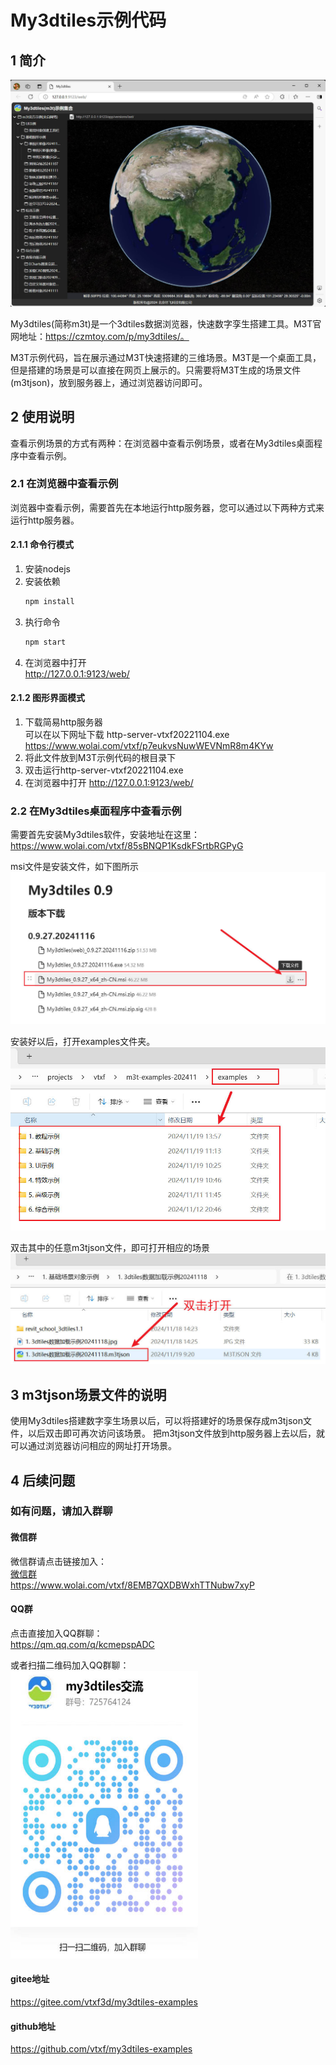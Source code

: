 # My3dtiles示例代码

## 1 简介

![m3t预览](./md/images/preview.jpg)

My3dtiles(简称m3t)是一个3dtiles数据浏览器，快速数字孪生搭建工具。M3T官网地址：https://czmtoy.com/p/my3dtiles/。

M3T示例代码，旨在展示通过M3T快速搭建的三维场景。M3T是一个桌面工具，但是搭建的场景是可以直接在网页上展示的。只需要将M3T生成的场景文件(m3tjson)，放到服务器上，通过浏览器访问即可。

## 2 使用说明

查看示例场景的方式有两种：在浏览器中查看示例场景，或者在My3dtiles桌面程序中查看示例。

### 2.1 在浏览器中查看示例

浏览器中查看示例，需要首先在本地运行http服务器，您可以通过以下两种方式来运行http服务器。

#### 2.1.1 命令行模式
1. 安装nodejs
2. 安装依赖
   ```bash
   npm install
   ```
3. 执行命令
   ```bash
   npm start
   ```
4. 在浏览器中打开  
   http://127.0.0.1:9123/web/

#### 2.1.2 图形界面模式
1. 下载简易http服务器  
    可以在以下网址下载 http-server-vtxf20221104.exe  
    https://www.wolai.com/vtxf/p7eukvsNuwWEVNmR8m4KYw  
2. 将此文件放到M3T示例代码的根目录下
3. 双击运行http-server-vtxf20221104.exe
4. 在浏览器中打开
   http://127.0.0.1:9123/web/

### 2.2 在My3dtiles桌面程序中查看示例

需要首先安装My3dtiles软件，安装地址在这里：
https://www.wolai.com/vtxf/85sBNQP1KsdkFSrtbRGPyG

msi文件是安装文件，如下图所示
![下载m3t安装程序](./md/images/m3t-download.jpg)

安装好以后，打开examples文件夹。
![examples文件夹](./md/images/examples-folder.jpg)

双击其中的任意m3tjson文件，即可打开相应的场景
![examples文件夹](./md/images/examples-folder2.jpg)

## 3 m3tjson场景文件的说明
使用My3dtiles搭建数字孪生场景以后，可以将搭建好的场景保存成m3tjson文件，以后双击即可再次访问该场景。
把m3tjson文件放到http服务器上去以后，就可以通过浏览器访问相应的网址打开场景。

## 4 后续问题

### 如有问题，请加入群聊

#### 微信群

微信群请点击链接加入：  
[微信群](https://www.wolai.com/vtxf/8EMB7QXDBWxhTTNubw7xyP)  
https://www.wolai.com/vtxf/8EMB7QXDBWxhTTNubw7xyP  

#### QQ群

点击直接加入QQ群聊：  
https://qm.qq.com/q/kcmepspADC

或者扫描二维码加入QQ群聊：  
<img src="./md/images/qq_qrcode.jpg" alt="这是一个示例图片" width="300" height="460">

#### gitee地址
https://gitee.com/vtxf3d/my3dtiles-examples

#### github地址
https://github.com/vtxf/my3dtiles-examples


